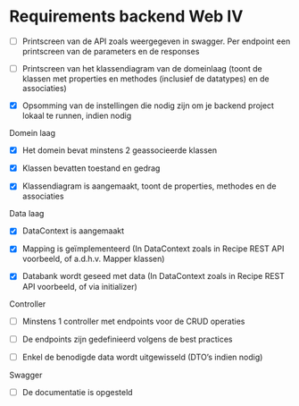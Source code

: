 # Requirements backend Web IV


- [ ] Printscreen van de API zoals weergegeven in swagger. Per endpoint een printscreen van de parameters en de responses

- [ ] Printscreen van het klassendiagram van de domeinlaag (toont de klassen met properties en methodes (inclusief de datatypes) en de associaties)

- [x] Opsomming van de instellingen die nodig zijn om je backend project lokaal te runnen, indien nodig

Domein laag

- [x] Het domein bevat minstens 2 geassocieerde klassen

- [x] Klassen bevatten toestand en gedrag

- [x] Klassendiagram is aangemaakt, toont de properties, methodes en de associaties

Data laag

- [x] DataContext is aangemaakt

- [x] Mapping is geïmplementeerd (In DataContext zoals in Recipe REST API voorbeeld, of a.d.h.v. Mapper klassen)

- [x] Databank wordt geseed met data (In DataContext zoals in Recipe REST API voorbeeld, of via initializer)

Controller

- [ ] Minstens 1 controller met endpoints voor de CRUD operaties

- [ ] De endpoints zijn gedefinieerd volgens de best practices

- [ ] Enkel de benodigde data wordt uitgewisseld (DTO’s indien nodig)

Swagger

- [ ] De documentatie is opgesteld
